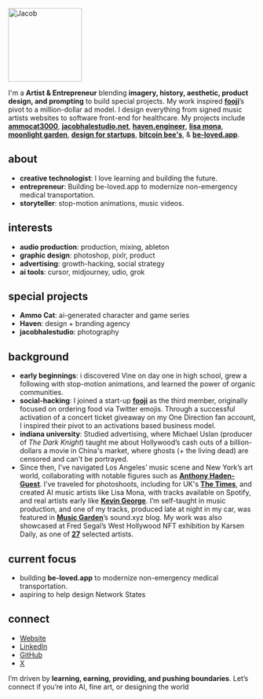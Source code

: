 <img src="https://avatars.githubusercontent.com/u/94732917?v=4" alt="Jacob" width="150" height="150">

I'm a **Artist & Entrepreneur** blending **imagery, history, aesthetic, product design, and prompting** to build special projects. My work inspired [**fooji**](https://fooji.com/)’s pivot to a million-dollar ad model. I design everything from signed music artists websites to software front-end for healthcare. My projects include [**ammocat3000**](https://ammocat3000.com), [**jacobhalestudio.net**](https://jacobhalestudio.net), [**haven.engineer**](https://haven.engineer), [**lisa mona**](https://www.youtube.com/watch?v=0WxiY5idz-Q&list=OLAK5uy_k9Z0xjH9Dl3RkjzwKESBF3lQVsXwqDMGA), [**moonlight garden**](https://haven.engineer/moonlight-garden), [**design for startups**](https://designforstartups.net), [**bitcoin bee's**](https://haven.engineer/bitcoinbank), & [**be-loved.app**](http://be-loved.app/about).

## about 

- **creative technologist**: I love learning and building the future.
- **entrepreneur**: Building be-loved.app to modernize non-emergency medical transportation.
- **storyteller**:  stop-motion animations, music videos.

## interests

- **audio production**: production, mixing, ableton
- **graphic design**: photoshop, pixlr, product
- **advertising**: growth-hacking, social strategy
- **ai tools**: cursor, midjourney, udio, grok



## special projects

- **Ammo Cat**: ai-generated character and game series
- **Haven**: design + branding agency
- **jacobhalestudio**: photography

## background

- **early beginnings**: i discovered Vine on day one in high school, grew a following with stop-motion animations, and learned the power of organic communities.
- **social-hacking**: I joined a start-up [**fooji**](https://fooji.com/) as the third member, originally focused on ordering food via Twitter emojis. Through a successful activation of a concert ticket giveaway on my One Direction fan account, I inspired their pivot to an activations based business model.
- **indiana university**: Studied advertising, where Michael Uslan (producer of *The Dark Knight*) taught me about Hollywood’s cash outs of a billion-dollars a movie in China's market, where ghosts (+ the living dead) are censored and can't be portrayed.
- Since then, I've navigated Los Angeles’ music scene and New York’s art world, collaborating with notable figures such as [**Anthony Haden-Guest**](https://news.artnet.com/art-world/jean-michel-basquiat-death-542345). I've traveled for photoshoots, including for UK's [**The Times**](https://pagesix.com/wp-content/uploads/sites/3/2022/05/IMG_37841-1.jpg), and created AI music artists like Lisa Mona, with tracks available on Spotify, and real artists early like [**Kevin George**](https://notion.online/when-youre-alone-by-kevin-george/). I’m self-taught in music production, and one of my tracks, produced late at night in my car, was featured in [**Music Garden**](https://www.sound.xyz/0x3e882b64b26a9351e7312e40649a43947b38091f/post/b899bfca-1719-4fbf-8e92-748af6b2ef04)’s sound.xyz blog. My work was also showcased at Fred Segal’s West Hollywood NFT exhibition by Karsen Daily, as one of [**27**](https://www.27times.xyz) selected artists.

## current focus

- building **be-loved.app** to modernize non-emergency medical transportation.
- aspiring to help design Network States

## connect 

- [Website](https://haven.engineer)
- [LinkedIn](https://www.linkedin.com/in/jacobhalestudio)
- [GitHub](https://github.com/sailorjacob)
- [X](https://x.com/rationmachine)

I’m driven by **learning, earning, providing, and pushing boundaries**. Let’s connect if you’re into AI, fine art, or designing the world
